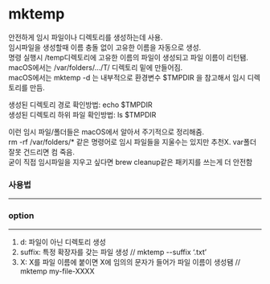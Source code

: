 # mktemp
안전하게 임시 파일이나 디렉토리를 생성하는데 사용.</br>
임시파일을 생성할때 이름 충돌 없이 고유한 이름을 자동으로 생성.</br>
명령 실행시 /temp디렉토리에 고유한 이름의 파일이 생성되고 파일 이름이 리턴됌.</br>
macOS에서는 /var/folders/.../T/ 디렉토리 밑에 만들어짐.</br>
macOS에서는 mktemp -d 는 내부적으로 환경변수 $TMPDIR 을 참고해서 임시 디렉토리를 만듬.</br>

생성된 디렉토리 경로 확인방법: echo $TMPDIR</br>
생성된 디렉토리 하위 파일 확인방법: ls $TMPDIR</br>

이런 임시 파일/폴더들은 macOS에서 알아서 주기적으로 정리해줌.</br>
rm -rf /var/folders/* 같은 명령어로 임시 파일들을 지울수는 있지만 추천X. var폴더 잘못 건드리면 컴 죽음.</br>
굳이 직접 임시파일을 지우고 싶다면 brew cleanup같은 패키지를 쓰는게 더 안전함

### 사용법
---

### option
---
1. d: 파일이 아닌 디렉토리 생성
2. suffix: 특정 확장자를 갖는 파일 생성 // mktemp --suffix ‘.txt’
3. X: X를 파일 이름에 붙이면 X에 임의의 문자가 들어가 파일 이름이 생성됌 // mktemp my-file-XXXX